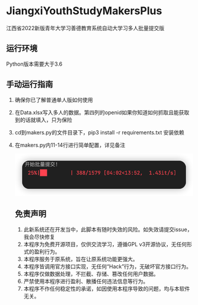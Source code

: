 # JiangxiYouthStudyMakersPlus
 江西省2022新版青年大学习善德教育系统自动大学习多人批量提交版

## 运行环境

Python版本需要大于3.6

## 手动运行指南

1. 确保你已了解普通单人版如何使用

2. 在Data.xlsx写入多人的数据。第四列的openid如果你知道如何抓取且能获取到的话就填入，只为保险

3. cd到makers.py的文件目录下，pip3 install -r requirements.txt 安装依赖

4. 在makers.py内11-14行进行简单配置，详见备注

   ![image-20220304223856736](README/image-20220304223856736.png)

   

   ## 免责声明

   1. 此新系统还在开发当中，此脚本有随时失效的风险。如失效请提交issue，我会尽快修复
   2. 本程序为免费开源项目，仅供交流学习，遵循GPL v3开源协议，无任何形式的盈利行为。
   3. 本程序服务于原系统，旨在让原系统功能更强大。
   4. 本程序皆调用官方接口实现，无任何“Hack”行为，无破坏官方接口行为。
   5. 本程序仅做数据处理，不拦截、存储、篡改任何用户数据。
   6. 严禁使用本程序进行盈利、散播任何违法信息等行为。
   7. 本程序不作任何稳定性的承诺，如因使用本程序导致的问题，均与本软件无关。


